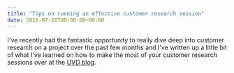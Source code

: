 ```yaml
---
title: "Tips on running an effective customer research session"
date: 2016-07-26T00:00:00+00:00
---
```


I've recently had the fantastic opportunity to really dive deep into customer research on a project over the past few months and I've written up a little bit of what I've learned on how to make the most of your customer research sessions over at the [UVD blog](https://www.uvd.co.uk/blog/how-to-run-effective-customer-research-sessions).
